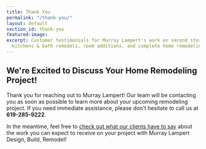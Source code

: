 ```yaml
---
title: Thank You
permalink: "/thank-you/"
layout: default
section_id: thank-you
featured-image:
excerpt: Customer testimonials for Murray Lampert's work on second stories, custom
  kitchens & bath remodels, room additions, and complete home remodeling projects.
---
```


## We're Excited to Discuss Your Home Remodeling Project!

Thank you for reaching out to Murray Lampert! Our team will be contacting you as soon as possible to learn more about your upcoming remodeling project. If you need immediate assistance, please don't hesitate to call us at **619-285-9222**.

In the meantime, feel free to [check out what our clients have to say](/testimonials) about the work you can expect to receive on your project with Murray Lampert Design, Build, Remodel!

<div class="four spacing"></div>
